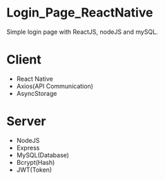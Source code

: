 # Login_Page_ReactNative
Simple login page with ReactJS, nodeJS and mySQL.

# Client
- React Native
- Axios(API Communication)
- AsyncStorage

# Server
- NodeJS
- Express
- MySQL(Database)
- Bcrypt(Hash)
- JWT(Token)
